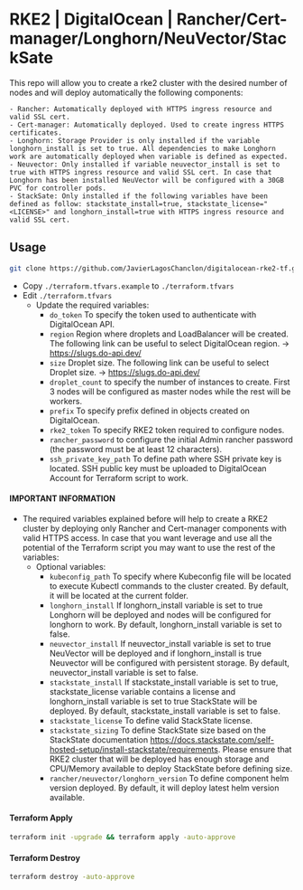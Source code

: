 # RKE2 | DigitalOcean | Rancher/Cert-manager/Longhorn/NeuVector/StackSate

This repo will allow you to create a rke2 cluster with the desired number of nodes and will deploy automatically the following components:

    - Rancher: Automatically deployed with HTTPS ingress resource and valid SSL cert.
    - Cert-manager: Automatically deployed. Used to create ingress HTTPS certificates.
    - Longhorn: Storage Provider is only installed if the variable longhorn_install is set to true. All dependencies to make Longhorn work are automatically deployed when variable is defined as expected.
    - Neuvector: Only installed if variable neuvector_install is set to true with HTTPS ingress resource and valid SSL cert. In case that Longhorn has been installed NeuVector will be configured with a 30GB PVC for controller pods.
    - StackSate: Only installed if the following variables have been defined as follow: stackstate_install=true, stackstate_license="<LICENSE>" and longhorn_install=true with HTTPS ingress resource and valid SSL cert.
## Usage

```bash
git clone https://github.com/JavierLagosChanclon/digitalocean-rke2-tf.git
```

- Copy `./terraform.tfvars.example` to `./terraform.tfvars`
- Edit `./terraform.tfvars`
  - Update the required variables:
    -  `do_token` To specify the token used to authenticate with DigitalOcean API.
    -  `region` Region where droplets and LoadBalancer will be created. The following link can be useful to select DigitalOcean region. -> https://slugs.do-api.dev/
    -  `size` Droplet size. The following link can be useful to select Droplet size. -> https://slugs.do-api.dev/
    -  `droplet_count` to specify the number of instances to create. First 3 nodes will be configured as master nodes while the rest will be workers.
    -  `prefix` To specify prefix defined in objects created on DigitalOcean.
    -  `rke2_token` To specify RKE2 token required to configure nodes.
    -  `rancher_password` to configure the initial Admin rancher password (the password must be at least 12 characters).
    -  `ssh_private_key_path` To define path where SSH private key is located. SSH public key must be uploaded to DigitalOcean Account for Terraform script to work.
    
#### IMPORTANT INFORMATION

- The required variables explained before will help to create a RKE2 cluster by deploying only Rancher and Cert-manager components with valid HTTPS access. In case that you want leverage and use all the potential of the Terraform script you may want to use the rest of the variables:
  - Optional variables:
    - `kubeconfig_path` To specify where Kubeconfig file will be located to execute Kubectl commands to the cluster created. By default, it will be located at the current folder.
    - `longhorn_install` If longhorn_install variable is set to true Longhorn will be deployed and nodes will be configured for longhorn to work. By default, longhorn_install variable is set to false.
    - `neuvector_install` If neuvector_install variable is set to true NeuVector will be deployed and if longhorn_install is true Neuvector will be configured with persistent storage. By default, neuvector_install variable is set to false.
    - `stackstate_install` If stackstate_install variable is set to true, stackstate_license variable contains a license and longhorn_install variable is set to true StackState will be deployed. By default, stackstate_install variable is set to false.
    - `stackstate_license` To define valid StackState license.
    - `stackstate_sizing` To define StackState size based on the StackState documentation https://docs.stackstate.com/self-hosted-setup/install-stackstate/requirements. Please ensure that RKE2 cluster that will be deployed has enough storage and CPU/Memory available to deploy StackState before defining size.
    - `rancher/neuvector/longhorn_version` To define component helm version deployed. By default, it will deploy latest helm version available.

#### Terraform Apply

```bash
terraform init -upgrade && terraform apply -auto-approve
```

#### Terraform Destroy

```bash
terraform destroy -auto-approve
```

